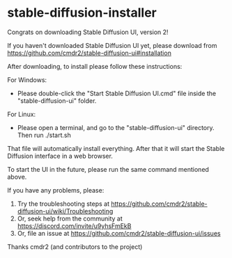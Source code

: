 # stable-diffusion-installer
Congrats on downloading Stable Diffusion UI, version 2!

If you haven't downloaded Stable Diffusion UI yet, please download from https://github.com/cmdr2/stable-diffusion-ui#installation

After downloading, to install please follow these instructions:

For Windows:
- Please double-click the "Start Stable Diffusion UI.cmd" file inside the "stable-diffusion-ui" folder.

For Linux:
- Please open a terminal, and go to the "stable-diffusion-ui" directory. Then run ./start.sh

That file will automatically install everything. After that it will start the Stable Diffusion interface in a web browser.

To start the UI in the future, please run the same command mentioned above.


If you have any problems, please:
1. Try the troubleshooting steps at https://github.com/cmdr2/stable-diffusion-ui/wiki/Troubleshooting
2. Or, seek help from the community at https://discord.com/invite/u9yhsFmEkB
3. Or, file an issue at https://github.com/cmdr2/stable-diffusion-ui/issues

Thanks
cmdr2 (and contributors to the project)
